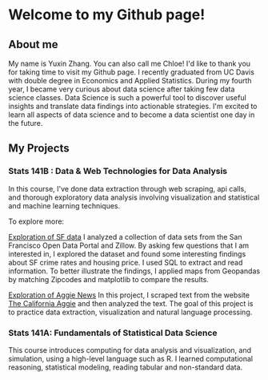 # Welcome to my Github page!



## About me
My name is Yuxin Zhang. You can also call me Chloe! I'd like to thank you for taking time to visit my Github page. I recently graduated from UC Davis with double degree in Economics and Applied Statistics. During my fourth year, I became very curious about data science after taking few data science classes. Data Science is such a powerful tool to discover useful insights and translate data findings into actionable strategies. I'm excited to learn all aspects of data science and to become a data scientist one day in the future. 

## My Projects

### Stats 141B : Data & Web Technologies for Data Analysis

In this course, I've done data extraction through web scraping, api calls, and thorough exploratory data analysis involving visualization and statistical and machine learning techniques. 

To explore more:

[Exploration of SF data](https://github.com/Chloezhang96/github-page/blob/master/hw5.ipynb)
I analyzed a collection of data sets from the San Francisco Open Data Portal and Zillow. By asking few questions that I am interested in, I explored the dataset and found some interesting findings about SF crime rates and housing price. I used SQL to extract and read information. To better illustrate the findings, I applied maps from Geopandas by matching Zipcodes and matplotlib to compare the results. 

[Exploration of Aggie News](https://github.com/Chloezhang96/github-page/blob/master/hw6.ipynb)
In this project, I scraped text from the website [The California Aggie](https://theaggie.org/) and then analyzed the text. The goal of this project is to practice data extraction, visualization and natural language processing. 

    
### Stats 141A: Fundamentals of Statistical Data Science 

This course introduces computing for data analysis and visualization, and simulation, using a high-level language such as R. I learned computational reasoning, statistical modeling, reading tabular and non-standard data. 
